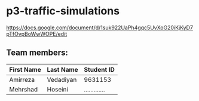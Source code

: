 # p3-traffic-simulations

https://docs.google.com/document/d/1suk922UaPh4gqc5UvXoG20iKjKyD7pTfOvpBoWwWOPE/edit

## Team members:
|First Name|Last Name|Student ID|
|---|---|---|
|Amirreza|Vedadiyan|9631153|
|Mehrshad|Hoseini|.............|

